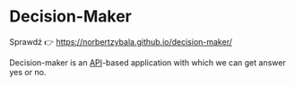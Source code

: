 # Decision-Maker

Sprawdź :point_right: https://norbertzybala.github.io/decision-maker/ 

Decision-maker is an [API](https://yesno.wtf/#api)-based application with which we can get answer yes or no.

